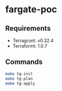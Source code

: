 # fargate-poc

## Requirements
- Terragrunt: v0.32.4
- Terraformt: 1.0.7

## Commands
```bash
make tg-init
make tg-plan
make tg-apply
```
